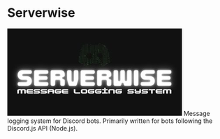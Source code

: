 # Serverwise
![](/serverwise.jpg)
Message logging system for Discord bots. Primarily written for bots following the Discord.js API (Node.js).
